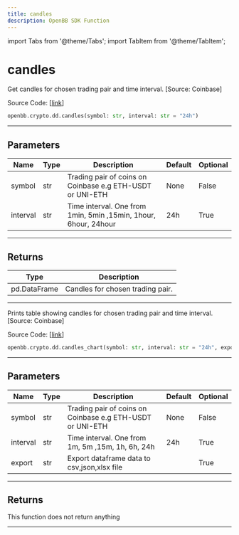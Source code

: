 ```yaml
---
title: candles
description: OpenBB SDK Function
---
```


import Tabs from '@theme/Tabs';
import TabItem from '@theme/TabItem';

# candles

<Tabs>
<TabItem value="model" label="Model" default>

Get candles for chosen trading pair and time interval. [Source: Coinbase]

Source Code: [[link](https://github.com/OpenBB-finance/OpenBBTerminal/tree/main/openbb_terminal/cryptocurrency/due_diligence/coinbase_model.py#L143)]

```python
openbb.crypto.dd.candles(symbol: str, interval: str = "24h")
```

---

## Parameters

| Name | Type | Description | Default | Optional |
| ---- | ---- | ----------- | ------- | -------- |
| symbol | str | Trading pair of coins on Coinbase e.g ETH-USDT or UNI-ETH | None | False |
| interval | str | Time interval. One from 1min, 5min ,15min, 1hour, 6hour, 24hour | 24h | True |


---

## Returns

| Type | Description |
| ---- | ----------- |
| pd.DataFrame | Candles for chosen trading pair. |
---



</TabItem>
<TabItem value="view" label="Chart">

Prints table showing candles for chosen trading pair and time interval. [Source: Coinbase]

Source Code: [[link](https://github.com/OpenBB-finance/OpenBBTerminal/tree/main/openbb_terminal/cryptocurrency/due_diligence/coinbase_view.py#L76)]

```python
openbb.crypto.dd.candles_chart(symbol: str, interval: str = "24h", export: str = "")
```

---

## Parameters

| Name | Type | Description | Default | Optional |
| ---- | ---- | ----------- | ------- | -------- |
| symbol | str | Trading pair of coins on Coinbase e.g ETH-USDT or UNI-ETH | None | False |
| interval | str | Time interval. One from 1m, 5m ,15m, 1h, 6h, 24h | 24h | True |
| export | str | Export dataframe data to csv,json,xlsx file |  | True |


---

## Returns

This function does not return anything

---



</TabItem>
</Tabs>